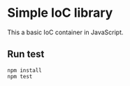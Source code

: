 # Simple IoC library

This a basic IoC container in JavaScript.

## Run test

```
npm install
npm test
```
